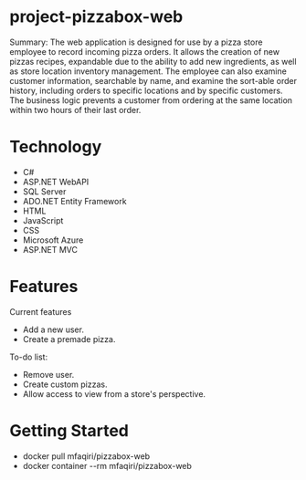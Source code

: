 # project-pizzabox-web

Summary: The web application is designed for use by a pizza store employee to record incoming pizza orders. It allows the creation of new pizzas recipes, expandable due to the ability to add new ingredients, as well as store location inventory management. The employee can also examine customer information, searchable by name, and examine the sort-able order history, including orders to specific locations and by specific customers. The business logic prevents a customer from ordering at the same location within two hours of their last order.

# Technology

* C#
* ASP.NET WebAPI
* SQL Server
* ADO.NET Entity Framework
* HTML
* JavaScript
* CSS
* Microsoft Azure
* ASP.NET MVC

# Features

Current features
* Add a new user.
* Create a premade pizza.

To-do list:
* Remove user.
* Create custom pizzas.
* Allow access to view from a store's perspective.

# Getting Started

* docker pull mfaqiri/pizzabox-web
* docker container --rm mfaqiri/pizzabox-web
